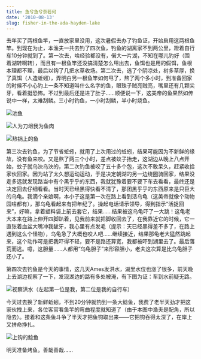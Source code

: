```yaml
---
title: 鱼兮鱼兮奈若何
date: '2010-08-13'
slug: fisher-in-the-ada-hayden-lake
---
```


去年买了两根鱼竿，一直放家里没用，这次暑假去办了钓鱼证，开始启用这两根鱼竿。到现在为止，本渔夫一共去钓了四次鱼，钓鱼的湖离家不到两公里，蹬着自行车10分钟就到了。第一次去，啥经验都没有，偌大一片湖，不知在哪儿钓好（围着湖转啊转），而且有一根鱼竿还没搞清楚怎么甩出去，鱼饵也是用的假饵，鱼根本理都不理，最后以钩了几把水草收场。第二次去，选了个阴凉处，树多草厚，换了真饵（人造蚯蚓），弄明白另一根鱼竿如何甩了，熬了两个多小时，到准备回家的时候不小心钓上一条不知道叫什么名字的鱼，眼珠子贼亮贼亮，嘴里还有几颗尖牙，看着挺恐怖。不过到最后还是进了肚子……顺便说一下，这美帝的鱼果然如传说中一样，太难刮鳞。三小时钓鱼，一小时刮鳞，半小时烧鱼。

![池鱼](http://i.imgur.com/8KuAe.jpg)

![人为刀俎我为鱼肉](http://i.imgur.com/td2IY.jpg)

![热锅上的鱼](http://i.imgur.com/0j3WN.jpg)

第三次去钓鱼，为了节省蚯蚓，就用了上次用过的蚯蚓，结果可能因为不新鲜的缘故，没有鱼来咬。又是熬了两三个小时，差点被蚊子抬走，这湖边从晚上八点开始，蚊子就乌泱乌泱的，第二次钓鱼被咬了五十多个包，这次不敢呆久，赶紧收拾家伙回家。因为站了太久想运动运动，于是决定朝湖的另一边绕圈骑回家，结果没走多远就发现路当中有个黑乎乎的东西，我就犹豫着要不要下车去看看，最终还是决定回去仔细看看。当时天已经黑得快看不清了，那团黑乎乎的东西原来是只巨大的乌龟。我滴个亲娘啊，本小子这是第一次在路上看到活乌龟（这美帝就像个动物园啥都有），那乌龟看起来有把年纪了。操起电话请示领导，得到指示“活捉回来”，好嘛，拿着塑料袋上前去套它，结果……结果被这乌龟吓了一大跳！这龟老大本来在路上伸开四脚趴着，见我前来就把脚收回去了，在我靠近它的时候，它一直张着血盆大嘴冲我龇牙，我心里有点发毛（提示：天已经黑得差不多了，在路上遇到这么个怪物），乌龟急了大概也咬人吧……继续接近，结果那龟老大猛然跳起来，这个动作可是把我吓得不轻，要不是路还算宽，我都被吓到湖里去了。最后落荒而逃。噫，这胆量……人都用“乌龟胆子”来形容胆小，老夫这次算是比乌龟胆子还小了。

第四次去钓鱼是今天的事情，这几天Ames发洪水，湖里水位也涨了很多，前天晚上去湖边视察了一下，发现湖边的路有多处被淹，有下图为证：车到水前疑无路。

![视察洪水（左起第一位是我，第二位是我的自行车）](http://i.imgur.com/Y9E8F.jpg)

今天过去换了新鲜蚯蚓，不到20分钟就钓到一条大鲶鱼，我费了老半天劲才把这家伙拽上来，各位客官看鱼竿的弯曲程度就知道了（由于本图中渔夫是配角，所以隐去）。接着和这条鱼斗争了半天才把鱼钩取出来——它把钩吞得太深了，在岸上又拼命挣扎。

![上钩的鲶鱼](http://i.imgur.com/WGbJS.jpg)

明天准备烤鱼。善哉善哉……

